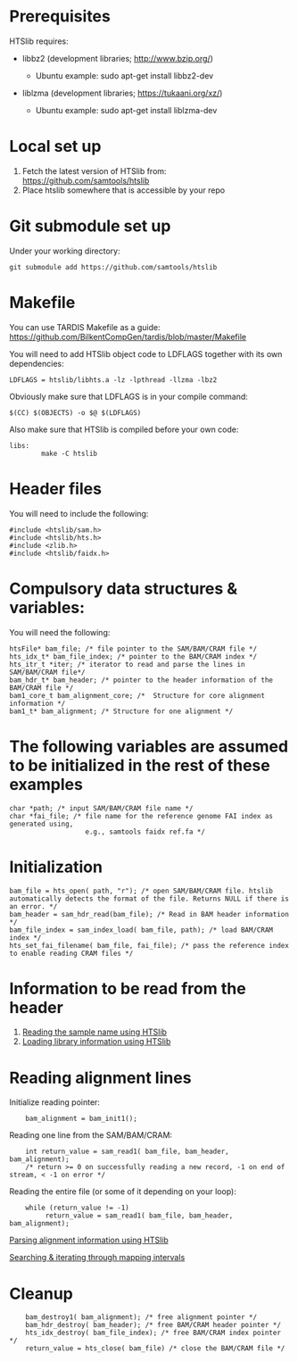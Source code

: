 # Prerequisites

HTSlib requires:

 * libbz2 (development libraries; http://www.bzip.org/)
	* Ubuntu example:
	sudo apt-get install libbz2-dev

 * liblzma (development libraries; https://tukaani.org/xz/)
	* Ubuntu example:
	sudo apt-get install liblzma-dev


# Local set up

1. Fetch the latest version of HTSlib from: https://github.com/samtools/htslib
2. Place htslib somewhere that is accessible by your repo

# Git submodule set up

Under your working directory:

`git submodule add https://github.com/samtools/htslib`

# Makefile

You can use TARDIS Makefile as a guide: https://github.com/BilkentCompGen/tardis/blob/master/Makefile

You will need to add HTSlib object code to LDFLAGS together with its own dependencies:

`LDFLAGS = htslib/libhts.a -lz -lpthread -llzma -lbz2`

Obviously make sure that LDFLAGS is in your compile command:

`$(CC) $(OBJECTS) -o $@ $(LDFLAGS)`

Also make sure that HTSlib is compiled before your own code:

```
libs:
        make -C htslib
```

# Header files

You will need to include the following:

```
#include <htslib/sam.h>
#include <htslib/hts.h>
#include <zlib.h>
#include <htslib/faidx.h>
```

# Compulsory data structures & variables:

You will need the following:

```
htsFile* bam_file; /* file pointer to the SAM/BAM/CRAM file */
hts_idx_t* bam_file_index; /* pointer to the BAM/CRAM index */
hts_itr_t *iter; /* iterator to read and parse the lines in SAM/BAM/CRAM file*/
bam_hdr_t* bam_header; /* pointer to the header information of the BAM/CRAM file */
bam1_core_t bam_alignment_core; /*  Structure for core alignment information */
bam1_t* bam_alignment; /* Structure for one alignment */
```

# The following variables are assumed to be initialized in the rest of these examples

```
char *path; /* input SAM/BAM/CRAM file name */
char *fai_file; /* file name for the reference genome FAI index as generated using, 
                   e.g., samtools faidx ref.fa */
```

# Initialization

```
bam_file = hts_open( path, "r"); /* open SAM/BAM/CRAM file. htslib automatically detects the format of the file. Returns NULL if there is an error. */
bam_header = sam_hdr_read(bam_file); /* Read in BAM header information */ 
bam_file_index = sam_index_load( bam_file, path); /* load BAM/CRAM index */
hts_set_fai_filename( bam_file, fai_file); /* pass the reference index to enable reading CRAM files */
```

# Information to be read from the header

1. [Reading the sample name using HTSlib](https://github.com/calkan/docwiki/blob/main/htslib/readsamplename.md)
2. [Loading library information using HTSlib](https://github.com/calkan/docwiki/blob/main/htslib/loadlibraryinfo.md)

# Reading alignment lines

Initialize reading pointer:

```
    bam_alignment = bam_init1();
```

Reading one line from the SAM/BAM/CRAM:

```
    int return_value = sam_read1( bam_file, bam_header, bam_alignment);
    /* return >= 0 on successfully reading a new record, -1 on end of stream, < -1 on error */
```

Reading the entire file (or some of it depending on your loop):

```
    while (return_value != -1)
         return_value = sam_read1( bam_file, bam_header, bam_alignment);
```

[Parsing alignment information using HTSlib](https://github.com/calkan/docwiki/blob/main/htslib/parsealignment.md)

[Searching & iterating through mapping intervals](https://github.com/calkan/docwiki/blob/main/htslib/searchiterate.md)

# Cleanup

```
    bam_destroy1( bam_alignment); /* free alignment pointer */
    bam_hdr_destroy( bam_header); /* free BAM/CRAM header pointer */
    hts_idx_destroy( bam_file_index); /* free BAM/CRAM index pointer */
    return_value = hts_close( bam_file) /* close the BAM/CRAM file */
```
